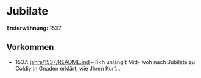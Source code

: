 # Jubilate

**Ersterwähnung:** 1537

## Vorkommen
- 1537: [jahre/1537/README.md](../jahre/1537/README.md) – ſi<h unlängſt Mitt-
woh nach Jubilate zu Coldiy in Gnaden erklärt, wie
Jhren Kurf...
